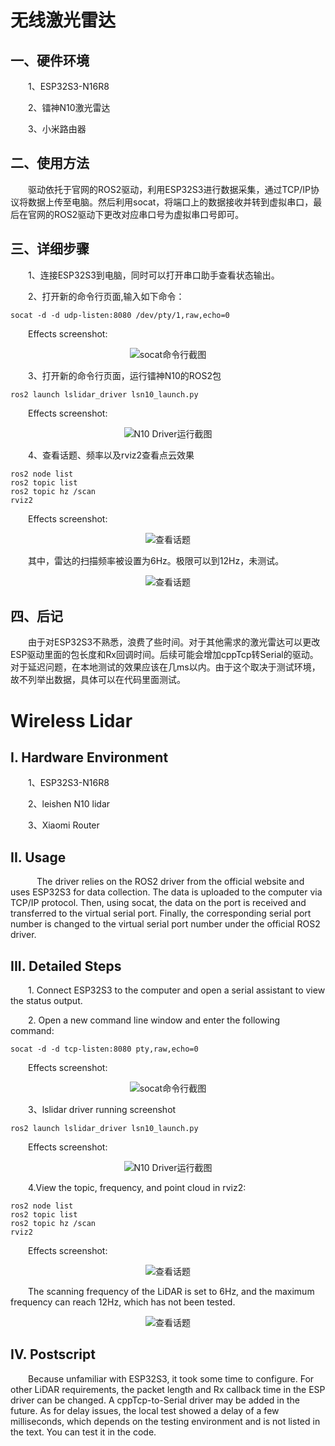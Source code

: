 # 无线激光雷达

## 一、硬件环境

&emsp;&emsp;1、ESP32S3-N16R8

&emsp;&emsp;2、镭神N10激光雷达

&emsp;&emsp;3、小米路由器

## 二、使用方法

&emsp;&emsp;驱动依托于官网的ROS2驱动，利用ESP32S3进行数据采集，通过TCP/IP协议将数据上传至电脑。然后利用socat，将端口上的数据接收并转到虚拟串口，最后在官网的ROS2驱动下更改对应串口号为虚拟串口号即可。

## 三、详细步骤
    
&emsp;&emsp;1、连接ESP32S3到电脑，同时可以打开串口助手查看状态输出。

&emsp;&emsp;2、打开新的命令行页面,输入如下命令：

    socat -d -d udp-listen:8080 /dev/pty/1,raw,echo=0

&emsp;&emsp;Effects screenshot:

<center>

![socat命令行截图](./img/socat_pic.png "socat输入命令实际效果")

</center>

&emsp;&emsp;3、打开新的命令行页面，运行镭神N10的ROS2包

    ros2 launch lslidar_driver lsn10_launch.py

&emsp;&emsp;Effects screenshot:

<center>

![N10 Driver运行截图](./img/run%20N10.png "N10 Driver运行截图")

</center>

&emsp;&emsp;4、查看话题、频率以及rviz2查看点云效果

    ros2 node list
    ros2 topic list
    ros2 topic hz /scan
    rviz2

&emsp;&emsp;Effects screenshot:

<center>

![查看话题](./img/频率.png "查看话题")

</center>

&emsp;&emsp;其中，雷达的扫描频率被设置为6Hz。极限可以到12Hz，未测试。

<center>

![查看话题](./img/rviz2.png "查看话题")

</center>

## 四、后记

&emsp;&emsp;由于对ESP32S3不熟悉，浪费了些时间。对于其他需求的激光雷达可以更改ESP驱动里面的包长度和Rx回调时间。后续可能会增加cppTcp转Serial的驱动。对于延迟问题，在本地测试的效果应该在几ms以内。由于这个取决于测试环境，故不列举出数据，具体可以在代码里面测试。

# Wireless Lidar

## I. Hardware Environment

&emsp;&emsp;1、ESP32S3-N16R8

&emsp;&emsp;2、leishen N10 lidar

&emsp;&emsp;3、Xiaomi Router

## II. Usage

&emsp;&emsp; The driver relies on the ROS2 driver from the official website and uses ESP32S3 for data collection. The data is uploaded to the computer via TCP/IP protocol. Then, using socat, the data on the port is received and transferred to the virtual serial port. Finally, the corresponding serial port number is changed to the virtual serial port number under the official ROS2 driver.

## III. Detailed Steps
    
&emsp;&emsp;1. Connect ESP32S3 to the computer and open a serial assistant to view the status output.

&emsp;&emsp;2. Open a new command line window and enter the following command:

    socat -d -d tcp-listen:8080 pty,raw,echo=0

&emsp;&emsp;Effects screenshot:

<center>

![socat命令行截图](./img/socat_pic.png "socat输入命令实际效果")

</center>

&emsp;&emsp;3、lslidar driver running screenshot

    ros2 launch lslidar_driver lsn10_launch.py

&emsp;&emsp;Effects screenshot:

<center>

![N10 Driver运行截图](./img/run%20N10.png "N10 Driver运行截图")

</center>

&emsp;&emsp;4.View the topic, frequency, and point cloud in rviz2:

    ros2 node list
    ros2 topic list
    ros2 topic hz /scan
    rviz2

&emsp;&emsp;Effects screenshot:

<center>

![查看话题](./img/频率.png "查看话题")

</center>

&emsp;&emsp;The scanning frequency of the LiDAR is set to 6Hz, and the maximum frequency can reach 12Hz, which has not been tested.

<center>

![查看话题](./img/rviz2.png "查看话题")

</center>

## IV. Postscript

&emsp;&emsp;Because unfamiliar with ESP32S3, it took some time to configure. For other LiDAR requirements, the packet length and Rx callback time in the ESP driver can be changed. A cppTcp-to-Serial driver may be added in the future. As for delay issues, the local test showed a delay of a few milliseconds, which depends on the testing environment and is not listed in the text. You can test it in the code.